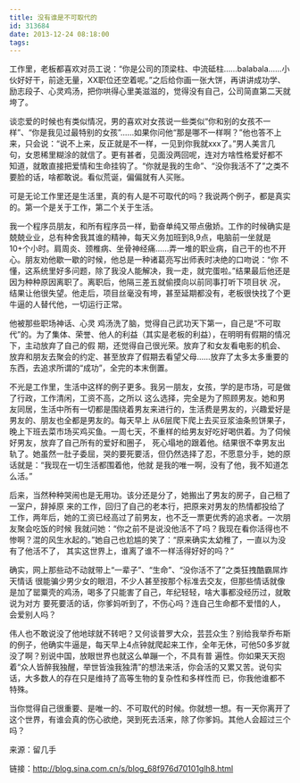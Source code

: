 ```yaml
---
title: 没有谁是不可取代的
id: 313684
date: 2013-12-24 08:18:00
tags:
---
```


工作里，老板都喜欢对员工说：“你是公司的顶梁柱、中流砥柱……balabala……小伙好好干，前途无量，XX职位还空着呢。”之后给你画一张大饼，再讲讲成功学、励志段子、心灵鸡汤，把你哄得心里美滋滋的，觉得没有自己，公司简直第二天就垮了。

谈恋爱的时候也有类似情况，男的喜欢对女孩说一些类似“你和别的女孩不一样”、“你是我见过最特别的女孩”……如果你问他“那是哪不一样啊？”他也答不上 来，只会说：“说不上来，反正就是不一样，一见到你我就xxx了。”男人美言几句，女恩稀里糊涂的就信了。更有甚者，见面没两回呢，连对方啥性格爱好都不 知道，就敢直接把爱情和生命挂钩了。“你就是我的生命”、“没你我活不了”之类不要脸的话，啥都敢说。看似荒诞，偏偏就有人买账。

可是无论工作里还是生活里，真的有人是不可取代的吗？我说两个例子，都是真实的。第一个是关于工作，第二个关于生活。

我一个程序员朋友，和所有程序员一样，勤奋单纯又带点傲娇。工作的时候确实是兢兢业业，总有种舍我其谁的精神，每天义务加班到8,9点，电脑前一坐就是 10+个小时。肩周炎、颈椎病、坐骨神经痛……弄一堆的职业病，自己干的也不开心。朋友劝他歇一歇的时候，他总是一种诸葛亮写出师表时决绝的口吻说：“你 不懂，这系统里好多问题，除了我没人能解决，我一走，就完蛋啦。”结果最后他还是因为种种原因离职了。离职后，他隔三差五就偷摸向以前同事打听下项目状 况，结果让他很失望。他走后，项目丝毫没有垮，甚至延期都没有，老板很快找了个更牛逼的人替代他，一切运行正常。

他被那些职场神话、心灵 鸡汤洗了脑，觉得自己武功天下第一，自己是“不可取代”的。为了集体、荣誉、他人的利益（其实是老板的利益），在明明有假期的情况下，主动放弃了自己的假 期，还觉得自己很光荣。放弃了和女友看电影的机会、放弃和朋友去聚会的约定、甚至放弃了假期去看望父母……放弃了太多太多重要的东西，去追求所谓的“成功”，全完的本末倒置。

不光是工作里，生活中这样的例子更多。我另一朋友，女孩，学的是市场，可是做了行政，工作清闲，工资不高，之所以 这么选择，完全是为了照顾男友。她和男友同居，生活中所有一切都是围绕着男友来进行的，生活费是男友的，兴趣爱好是男友的、朋友也全都是男友的。每天早上 从6层爬下爬上去买豆浆油条煎饼果子，晚上下班去菜市场买鸡买鱼。一周七天，不重样的给男友好吃好喝供着。为了伺候好男友，放弃了自己所有的爱好和圈子， 死心塌地的跟着他。结果很不幸男友出轨了。她虽然一肚子委屈，哭的要死要活，但仍然选择了忍，不愿意分手，她的原话就是：“我现在一切生活都围着他，他就 是我的唯一啊，没有了他，我不知道怎么活。”

后来，当然种种哭闹也是无用功。该分还是分了，她搬出了男友的房子，自己租了一室户，辞掉原 来的工作，回归了自己的老本行，把原来对男友的热情都投给了工作，两年后，她的工资已经高过了前男友，也不乏一票更优秀的追求者。一次朋友聚会吃饭的时候 我就问她：“你之前不是说没他活不了吗？我现在看你活得也不惨啊？混的风生水起的。”她自己也尬尴的笑了：“原来确实太幼稚了，一直以为没有了他活不了， 其实这世界上，谁离了谁不一样活得好好的吗？”

确实，网上那些动不动就带上“一辈子”、“生命”、“没你活不了”之类狂拽酷霸屌炸天情话 很能骗少男少女的眼泪，不少人甚至按那个标准去交友，但那些情话就像是加了罂粟壳的鸡汤，喝多了只能害了自己，年纪轻轻，啥大事都没经历过，就敢说为对方 要死要活的话，你爹妈听到了，不伤心吗？连自己生命都不爱惜的人，会爱别人吗？

伟人也不敢说没了他地球就不转吧？又何谈普罗大众，芸芸众生？别给我举乔布斯的例子，他确实牛逼是，每天早上4点钟就爬起来工作，全年无休，可他50多岁就没了啊？别说中国，放眼世界也就这么单蹦一个，不具有普 遍性。你如果天天抱着“众人皆醉我独醒，举世皆浊我独清”的想法来活，你会活的又累又苦。说句实话，大多数人的存在只是维持了高等生物的复杂性和多样性而 已，你我他谁都不特殊。

当你觉得自己很重要、是唯一的、不可取代的时候。你就想一想。有一天你离开了这个世界，有谁会真的伤心欲绝，哭到死去活来，除了你爹妈。其他人会超过三个吗？

来源：留几手

链接：http://blog.sina.com.cn/s/blog_68f976d70101glh8.html